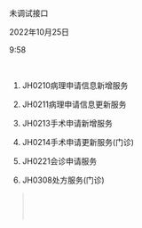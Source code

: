 未调试接口

2022年10月25日

9:58

 

1.  JH0210病理申请信息新增服务

2.  JH0211病理申请信息更新服务

3.  JH0213手术申请新增服务

4.  JH0214手术申请更新服务(门诊)

5.  JH0221会诊申请服务

6.  JH0308处方服务(门诊)

>  
>
>  

